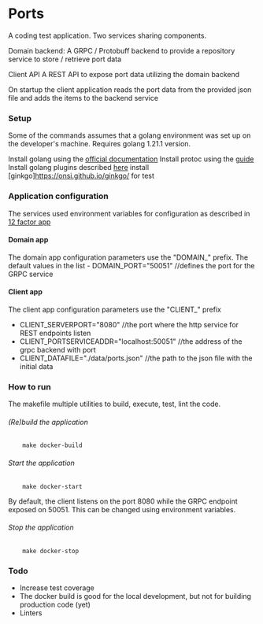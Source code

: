 # Ports

A coding test application. 
Two services sharing components.

Domain backend:
A GRPC / Protobuff backend to provide a repository service to store / retrieve port data

Client API
A REST API to expose port data utilizing the domain backend

On startup the client application reads the port data from the provided json file and adds the items to the backend service 

### Setup

Some of the commands assumes that a golang environment was set up on the developer's machine.
Requires golang 1.21.1 version.

Install golang using the [official documentation](https://go.dev/doc/install)
Install protoc using the [guide](https://grpc.io/docs/protoc-installation/)
Install golang plugins described [here](https://grpc.io/docs/languages/go/quickstart/)
install [ginkgo]https://onsi.github.io/ginkgo/ for test 

### Application configuration
The services used environment variables for configuration as described in [12 factor app](https://12factor.net/config) 

#### Domain app

The domain app configuration parameters use the "DOMAIN_" prefix. The default values in the list
    - DOMAIN_PORT="50051" //defines the port for the GRPC service

#### Client app

The client app configuration parameters use the "CLIENT_" prefix

- CLIENT_SERVERPORT="8080" //the port where the http service for REST endpoints listen
- CLIENT_PORTSERVICEADDR="localhost:50051"  //the address of the grpc backend with port
- CLIENT_DATAFILE="./data/ports.json" //the path to the json file with the initial data

### How to run

The makefile multiple utilities to build, execute, test, lint the code.


###### (Re)build the application
```
    make docker-build
```

###### Start the application
```
    make docker-start
```

By default, the client listens on the port 8080 while the GRPC endpoint exposed on 50051. This can be changed using environment variables.

###### Stop the application
```
    make docker-stop
```

### Todo
- Increase test coverage
- The docker build is good for the local development, but not for building production code (yet)
- Linters
